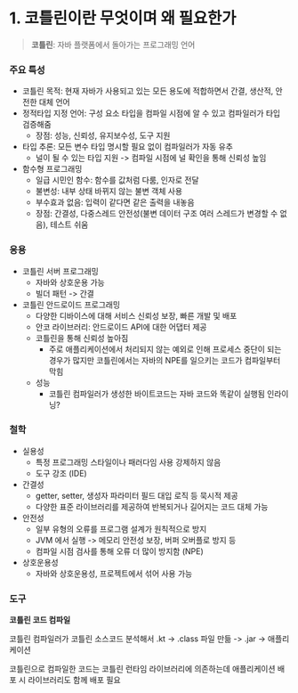# 1. 코틀린이란 무엇이며 왜 필요한가 

> **코틀린**: 자바 플랫폼에서 돌아가는 프로그래밍 언어


### 주요 특성
- 코틀린 목적: 현재 자바가 사용되고 있는 모든 용도에 적합하면서 간결, 생산적, 안전한 대체 언어
- 정적타입 지정 언어: 구성 요소 타입을 컴파일 시점에 알 수 있고 컴파일러가 타입 검증해줌
  - 장점: 성능, 신뢰성, 유지보수성, 도구 지원
- 타입 추론: 모든 변수 타입 명시할 필요 없이 컴파일러가 자동 유추
  - 널이 될 수 있는 타입 지원 -> 컴파일 시점에 널 확인을 통해 신뢰성 높임
- 함수형 프로그래밍
  - 일급 시민인 함수: 함수를 값처럼 다룸, 인자로 전달
  - 불변성: 내부 상태 바뀌지 않는 불변 객체 사용
  - 부수효과 없음: 입력이 같다면 같은 출력을 내놓음
  - 장점: 간결성, 다중스레드 안전성(불변 데이터 구조 여러 스레드가 변경할 수 없음), 테스트 쉬움

### 응용
- 코틀린 서버 프로그래밍
  - 자바와 상호운용 가능
  - 빌더 패턴 -> 간결
- 코틀린 안드로이드 프로그래밍
  - 다양한 디바이스에 대해 서비스 신뢰성 보장, 빠른 개발 및 배포
  - 안코 라이브러리: 안드로이드 API에 대한 어댑터 제공
  - 코틀린을 통해 신뢰성 높아짐 
    - 주로 애플리케이션에서 처리되지 않는 예외로 인해 프로세스 중단이 되는 경우가 많지만 코틀린에서는 자바의 NPE를 일으키는 코드가 컴파일부터 막힘
  - 성능
    - 코틀린 컴파일러가 생성한 바이트코드는 자바 코드와 똑같이 실행됨
    인라이닝?

### 철학
- 실용성
  - 특정 프로그래밍 스타일이나 패러다임 사용 강제하지 않음
  - 도구 강조 (IDE)
- 간결성 
  - getter, setter, 생성자 파라미터 필드 대입 로직 등 묵시적 제공
  - 다양한 표준 라이브러리를 제공하여 반복되거나 길어지는 코드 대체 가능
- 안전성
  - 일부 유형의 오류를 프로그램 설계가 원칙적으로 방지
  - JVM 에서 실행 -> 메모리 안전성 보장, 버퍼 오버플로 방지 등
  - 컴파일 시점 검사를 통해 오류 더 많이 방지함 (NPE)
- 상호운용성
  - 자바와 상호운용성, 프로젝트에서 섞어 사용 가능

### 도구

**코틀린 코드 컴파일**

코틀린 컴파일러가 코틀린 소스코드 분석해서 .kt -> .class 파일 만듦
-> .jar -> 애플리케이션

코틀린으로 컴파일한 코드는 코틀린 런타임 라이브러리에 의존하는데 애플리케이션 배포 시 라이브러리도 함께 배포 필요
